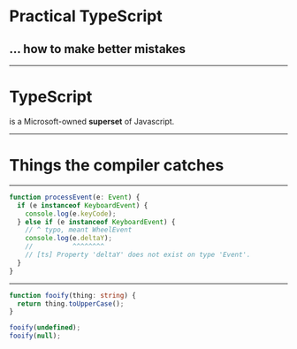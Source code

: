 # Practical TypeScript

## ... how to make better mistakes

---

# TypeScript

is a Microsoft-owned **superset** of Javascript.

---

# Things the compiler catches

---

```typescript
function processEvent(e: Event) {
  if (e instanceof KeyboardEvent) {
    console.log(e.keyCode);
  } else if (e instanceof KeyboardEvent) {
    // ^ typo, meant WheelEvent
    console.log(e.deltaY);
    //          ^^^^^^^^
    // [ts] Property 'deltaY' does not exist on type 'Event'.
  }
}
```

---

```typescript
function fooify(thing: string) {
  return thing.toUpperCase();
}

fooify(undefined);
fooify(null);
```
